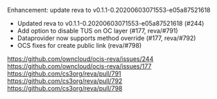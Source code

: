 Enhancement: update reva to v0.1.1-0.20200603071553-e05a87521618

- Updated reva to v0.1.1-0.20200603071553-e05a87521618 (#244)
- Add option to disable TUS on OC layer (#177, reva/#791)
- Dataprovider now supports method override (#177, reva/#792)
- OCS fixes for create public link (reva/#798)

https://github.com/owncloud/ocis-reva/issues/244
https://github.com/owncloud/ocis-reva/issues/177
https://github.com/cs3org/reva/pull/791
https://github.com/cs3org/reva/pull/792
https://github.com/cs3org/reva/pull/798
